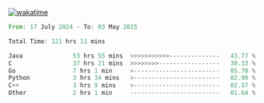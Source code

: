[![wakatime](https://wakatime.com/badge/user/5970ac98-85fb-4bfd-a7d8-142e7d5bd274.svg)](https://wakatime.com/@5970ac98-85fb-4bfd-a7d8-142e7d5bd274)

<!--START_SECTION:waka-->

```rust
From: 17 July 2024 - To: 03 May 2025

Total Time: 121 hrs 11 mins

Java              53 hrs 55 mins  >>>>>>>>>>>--------------   43.77 %
C                 37 hrs 21 mins  >>>>>>>>-----------------   30.33 %
Go                7 hrs 1 min     >------------------------   05.70 %
Python            3 hrs 34 mins   >------------------------   02.90 %
C++               3 hrs 9 mins    >------------------------   02.57 %
Other             2 hrs 1 min     -------------------------   01.64 %
```

<!--END_SECTION:waka-->
